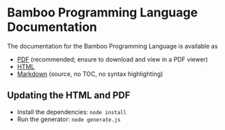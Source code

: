# Bamboo Programming Language Documentation

The documentation for the Bamboo Programming Language is available as

  - [PDF](https://github.com/dapperlabs/flow-go/blob/master/language/docs/language.pdf) (recommended; ensure to download and view in a PDF viewer)
  - [HTML](https://github.com/dapperlabs/flow-go/blob/master/language/docs/language.html)
  - [Markdown](https://github.com/dapperlabs/flow-go/blob/master/language/docs/language.md) (source, no TOC, no syntax highlighting)


## Updating the HTML and PDF

- Install the dependencies: `node install`
- Run the generator: `node generate.js`
